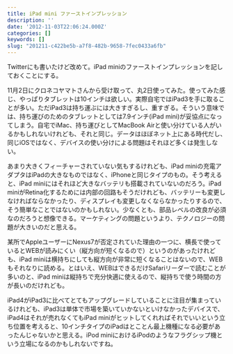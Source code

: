```yaml
---
title: iPad mini ファーストインプレッション
description: ''
date: '2012-11-03T22:06:24.000Z'
categories: []
keywords: []
slug: "201211-c422be5b-a7f8-482b-9658-7fec0433a6fb"
---
```

Twitterにも書いたけど改めて。iPad miniのファーストインプレッションを記しておくことにする。

11月2日にクロネコヤマトさんから受け取って、丸2日使ってみた。使ってみた感じ、やっぱりタブレットは10インチは欲しい。実際自宅ではiPad3を手に取ることが多い。ただiPad3は持ち運ぶには大きすぎるし、重すぎる。そういう意味では、持ち運びのためのタブレットとしては7.9インチ(iPad mini)が妥協点になってしまう。自宅でiMac、持ち運びとしてMacBook Airと使い分けている人がいるかもしれないけれども、それと同じ。データはほぼネット上にある時代だし、同じiOSではなく、デバイスの使い分けによる問題はそれほど多くは発生しない。

あまり大きくフィーチャーされていない気もするけれども、iPad miniの充電アダプタはiPadの大きなものではなく、iPhoneと同じタイプのもの。そう考えると、iPad miniにはそれほど大きなバッテリも搭載されていないのだろう。iPad miniがRetina化するためには内部の回路もそうだけれども、バッテリーも変更しなければならなかったり、ディスプレイも変更しなくならなかったりするので、そう簡単なことではないのかもしれない。少なくとも、部品レベルの改良が必須なのだろうと想像できる。マーケティングの問題というより、テクノロジーの問題が大きいのだと思える。

某所でAppleユーザーにNexus7が否定されていた理由の一つに、横長で使っているとWEBが読みにくい（縦方向が短くなるので）というのがあったけれども、iPad miniは横持ちにしても縦方向が非常に短くなることはないので、WEBもそれなりに読める。とはいえ、WEBはできるだけSafariリーダーで読むことが多いのと、iPad miniは縦持ちで充分快適に使えるので、縦持ちで使う時間の方が長いのだけれども。

iPad4がiPad3に比べてとてもアップグレードしていることに注目が集まっているけれども、iPad3は単体で市場を築いていかないといけなかったデバイスで、iPad4はそれが売れなくてもiPad miniがヒットしてくれればそれでいいという立ち位置を考えると、10インチタイプのiPadはとことん最上機種になる必要があったんじゃないかと思える。iPod miniにおけるiPodのようなフラグシップ機という立場になるのかもしれないですね。